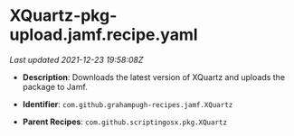 # XQuartz-pkg-upload.jamf.recipe.yaml

_Last updated 2021-12-23 19:58:08Z_

- **Description**: Downloads the latest version of XQuartz and uploads the package to Jamf.

- **Identifier**: `com.github.grahampugh-recipes.jamf.XQuartz`

- **Parent Recipes**: `com.github.scriptingosx.pkg.XQuartz`